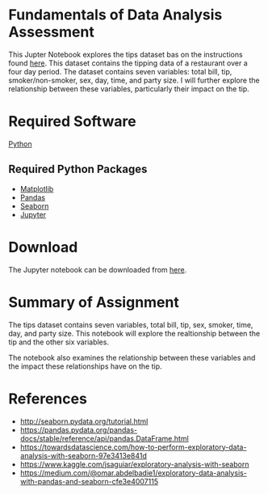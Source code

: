 # Fundamentals of Data Analysis Assessment
This Jupter Notebook explores the tips dataset bas on the instructions found [here](https://github.com/ianmcloughlin/project-2019-fundda/raw/master/project.pdf). This dataset contains the tipping data of a restaurant over a four day period. The dataset contains seven variables: total bill, tip, smoker/non-smoker, sex, day, time, and party size. I will further explore the relationship between these variables, particularly their impact on the tip.


# Required Software
[Python](https://www.python.org/downloads/)

## Required Python Packages
- [Matplotlib](https://matplotlib.org/)
- [Pandas](https://pandas.pydata.org/)
- [Seaborn](https://seaborn.pydata.org/)
- [Jupyter](https://jupyter.org/install.html)

# Download
The Jupyter notebook can be downloaded from [here](https://github.com/ANihill/Fundamentals-Assessment.git). 

# Summary of Assignment
The tips dataset contains seven variables, total bill, tip, sex, smoker, time, day, and party size. This notebook will explore the realtionship between the tip and the other six variables.

The notebook also examines the relationship between these variables and the impact these relationships have on the tip.

# References
- http://seaborn.pydata.org/tutorial.html
- https://pandas.pydata.org/pandas-docs/stable/reference/api/pandas.DataFrame.html
- https://towardsdatascience.com/how-to-perform-exploratory-data-analysis-with-seaborn-97e3413e841d
- https://www.kaggle.com/jsaguiar/exploratory-analysis-with-seaborn
- https://medium.com/@omar.abdelbadie1/exploratory-data-analysis-with-pandas-and-seaborn-cfe3e4007115
